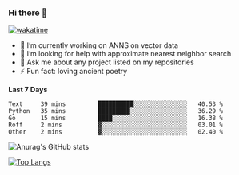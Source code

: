 ### Hi there 👋

[![wakatime](https://wakatime.com/badge/user/8906da98-c623-4aff-ac00-99cb42e09b38.svg)](https://wakatime.com/@8906da98-c623-4aff-ac00-99cb42e09b38)

- 🔭 I’m currently working on ANNS on vector data
- 🤔 I’m looking for help with approximate nearest neighbor search
- 💬 Ask me about any project listed on my repositories
- ⚡ Fun fact: loving ancient poetry


**Last 7 Days**
<!--START_SECTION:waka-->

```text
Text     39 mins         ██████████░░░░░░░░░░░░░░░   40.53 %
Python   35 mins         █████████░░░░░░░░░░░░░░░░   36.29 %
Go       15 mins         ████░░░░░░░░░░░░░░░░░░░░░   16.38 %
Roff     2 mins          ▓░░░░░░░░░░░░░░░░░░░░░░░░   03.01 %
Other    2 mins          ▓░░░░░░░░░░░░░░░░░░░░░░░░   02.40 %
```

<!--END_SECTION:waka-->

![Anurag's GitHub stats](https://github-readme-stats.vercel.app/api?username=matchyc&count_private=true&show_icons=true&theme=vue)

[![Top Langs](https://github-readme-stats.vercel.app/api/top-langs/?username=matchyc&langs_count=4&&hide=perl,raku,html,javascript,shell,roff,prolog)](https://github.com/anuraghazra/github-readme-stats)
